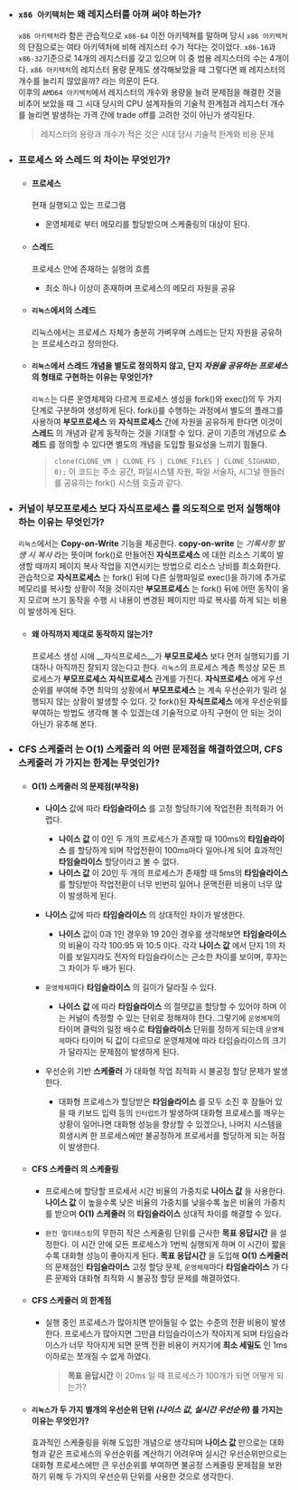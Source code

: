 - ### `x86 아키텍처`는 왜 레지스터를 아껴 써야 하는가?
	`x86 아키텍처`라 함은 관습적으로 `x86-64` 이전 아키텍쳐를 말하며 당시 `x86 아키텍처`의 단점으로는 여타 아키텍처에 비해 레지스터 수가 적다는 것이었다. `x86-16`과 `x86-32`기준으로 14개의 레지스터를 갖고 있으며 이 중 범용 레지스터의 수는 4개이다. `x86 아키텍처`의 레지스터 용량 문제도 생각해보았을 때 그렇다면 왜 레지스터의 개수를 늘리지 않았을까? 라는 의문이 든다.  
	이후의 `AMD64 아키텍처`에서 레지스터의 개수와 용량을 늘려 문제점을 해결한 것을 비추어 보았을 때 그 시대 당시의 CPU 설계자들의 기술적 한계점과 레지스터 개수를 늘리면 발생하는 가격 간에 trade off를 고려한 것이 아닌가 생각된다.

	> 레지스터의 용량과 개수가 적은 것은 시대 당시 기술적 한계와 비용 문제

- ### __프로세스__ 와 __스레드__ 의 차이는 무엇인가?
	
	- #### __프로세스__
		현재 실행되고 있는 프로그램
		- 운영체제로 부터 메모리를 할당받으며 스케줄링의 대상이 된다.
	- #### __스레드__
		프로세스 안에 존재하는 실행의 흐름
		- 최소 하나 이상이 존재하며 프로세스의 메모리 자원을 공유
	
	- #### `리눅스`에서의 __스레드__
		리눅스에서는 프로세스 자체가 충분히 가벼우며 스레드는 단지 자원을 공유하는 프로세스라고 정의한다.
		
	- #### `리눅스`에서 __스레드__ 개념을 별도로 정의하지 않고, 단지 *자원을 공유하는 프로세스* 의 형태로 구현하는 이유는 무엇인가?
		`리눅스`는 다른 운영체제와 다르게 프로세스 생성을 fork()와 exec()의 두 가지 단계로 구분하여 생성하게 된다. fork()를 수행하는 과정에서 별도의 플래그를 사용하여 __부모프로세스__ 와 __자식프로세스__ 간에 자원을 공유하게 한다면 이것이 __스레드__ 의 개념과 같게 동작하는 것을 기대할 수 있다. 굳이 기존의 개념으로 __스레드__ 를 정의할 수 있다면 별도의 개념을 도입할 필요성을 느끼기 힘들다.

		> `clone(CLONE_VM | CLONE_FS | CLONE_FILES | CLONE_SIGHAND, 0);` 이 코드는 주소 공간, 파일시스템 자원, 파일 서술자, 시그널 핸들러를 공유하는 fork() 시스템 호출과 같다.
		
- ### 커널이 __부모프로세스__ 보다 __자식프로세스__ 를 의도적으로 먼저 실행해야 하는 이유는 무엇인가?
	`리눅스`에서는 __Copy-on-Write__ 기능을 제공한다. __copy-on-write__ 는 *기록사항 발생 시 복사* 라는 뜻이며 fork()로 만들어진 __자식프로세스__ 에 대한 리소스 기록이 발생할 때까지 페이지 복사 작업을 지연시키는 방법으로 리소스 낭비를 최소화한다. 관습적으로 __자식프로세스__ 는 fork() 뒤에 다른 실행파일로 exec()을 하기에 추가로 메모리를 복사할 상황이 적을 것이지만 __부모프로세스__ 는 fork() 뒤에 어떤 동작이 올지 모르며 쓰기 동작을 수행 시 내용이 변경된 페이지만 따로 복사를 하게 되는 비용이 발생하게 된다.  
		
	- #### 왜 아직까지 제대로 동작하지 않는가?
		프로세스 생성 시에 __자식프로세스__가 __부모프로세스__ 보다 먼저 실행되기를 기대하나 아직까진 잘되지 않는다고 한다. `리눅스`의 프로세스 계층 특성상 모든 프로세스가 __부모프로세스__ __자식프로세스__ 관계를 가진다. __자식프로세스__ 에게 우선순위를 부여해 주면 최악의 상황에서 __부모프로세스__ 는 계속 우선순위가 밀려 실행되지 않는 상황이 발생할 수 있다. 갓 fork()된 __자식프로세스__ 에게 우선순위를 부여하는 방법도 생각해 볼 수 있겠는데 기술적으로 아직 구현이 안 되는 것이 아닌가 유추해 본다.
		
- ### __CFS 스케줄러__ 는 __O(1) 스케줄러__ 의 어떤 문제점을 해결하였으며, __CFS 스케줄러__ 가 가지는 한계는 무엇인가?

	- #### __O(1) 스케줄러__ 의 문제점(부작용)
		- __나이스__ 값에 따라 __타임슬라이스__ 를 고정 할당하기에 작업전환 최적화가 어렵다.
			- __나이스 값__ 이 0인 두 개의 프로세스가 존재할 때 100ms의 __타임슬라이스__ 를 할당하게 되며 작업전환이 100ms마다 일어나게 되어 효과적인 __타임슬라이스__ 할당이라고 볼 수 없다.
			- __나이스 값__ 이 20인 두 개의 프로세스가 존재할 때 5ms의 __타임슬라이스__ 를 할당받아 작업전환이 너무 빈번히 일어나 문맥전환 비용이 너무 많이 발생하게 된다.
		
		- __나이스__ 값에 따라 __타임슬라이스__ 의 상대적인 차이가 발생한다.
			- __나이스__ 값이 0과 1인 경우와 19 20인 경우를 생각해보면 __타임슬라이스__ 의 비율이 각각 100:95 와 10:5 이다. 각각 __나이스 값__ 에서 단지 1의 차이를 보일지라도 전자의 타임슬라이스는 근소한 차이를 보이며, 후자는 그 차이가 두 배가 된다.
			
		- `운영체제`마다 __타임슬라이스__ 의 길이가 달라질 수 있다.
			- __나이스 값__ 에 따라 __타임슬라이스__ 의 절댓값을 할당할 수 있어야 하며 이는 커널이 측정할 수 있는 단위로 정해져야 한다. 그렇기에 `운영체제`의 타이머 클럭의 일정 배수로 __타임슬라이스__ 단위를 정하게 되는데 `운영체제`마다 타이머 틱 값이 다르므로 운영체제에 따라 타임슬라이스의 크기가 달라지는 문제점이 발생하게 된다.
			
		- 우선순위 기반 __스케줄러__ 가 대화형 작업 최적화 시 불공정 할당 문제가 발생한다.
			- 대화형 프로세스가 할당받은 __타임슬라이스__ 를 모두 소진 후 잠들어 있을 때 키보드 입력 등의 `인터럽트`가 발생하여 대화형 프로세스를 깨우는 상황이 일어나면 대화형 성능을 향상할 수 있겠으나, 나머지 시스템을 희생시켜 한 프로세스에만 불공정하게 프로세서를 할당하게 되는 허점이 발생한다.
			
	- #### __CFS 스케줄러__ 의 스케줄링
		- 프로세스에 할당할 프로세서 시간 비율의 가중치로 __나이스 값__ 을 사용한다. 
			__나이스 값__ 이 높을수록 낮은 비율의 가중치를 낮을수록 높은 비율의 가중치를 받으며 __O(1) 스케줄러__ 의 __타임슬라이스__ 상대적 차이를 해결할 수 있다.
		
		- `완전 멀티태스킹`의 무한히 작은 스케줄링 단위를 근사한 __목표 응답시간__ 을 설정한다.
			이 시간 안에 모든 프로세스가 1번씩 실행되게 하며 이 시간이 짧을수록 대화형 성능이 좋아지게 된다. __목표 응답시간__ 을 도입해 __O(1) 스케줄러__ 의 문제점인 __타임슬라이스__ 고정 할당 문제, `운영체제`마다 __타임슬라이스__ 가 다른 문제와 대화형 최적화 시 불공정 할당 문제를 해결하였다.
		
	- #### __CFS 스케줄러__ 의 한계점
		- 실행 중인 프로세스가 많아지면 받아들일 수 없는 수준의 전환 비용이 발생한다.
			프로세스가 많아지면 그만큼 타임슬라이스가 작아지게 되며 타임슬라이스가 너무 작아지게 되면 문맥 전환 비용이 커지기에 __최소 세밀도__ 인 1ms 이하로는 쪼개질 수 없게 하였다. 
			
			> __목표 응답시간__ 이 20ms 일 때 프로세스가 100개가 되면 어떻게 되는가?
		
	- #### `리눅스`가 두 가지 별개의 우선순위 단위 *(나이스 값, 실시간 우선순위)* 를 가지는 이유는 무엇인가?
		효과적인 스케줄링을 위해 도입한 개념으로 생각되며 __나이스 값__ 만으로는 대화형과 같은 프로세스의 우선순위를 계산하기 어려우며 실시간 우선순위만으로는 대화형 프로세스에만 큰 우선순위를 부여하면 불공정 스케줄링 문제점을 보완하기 위해 두 가지의 우선순위 단위를 사용한 것으로 생각한다.
	